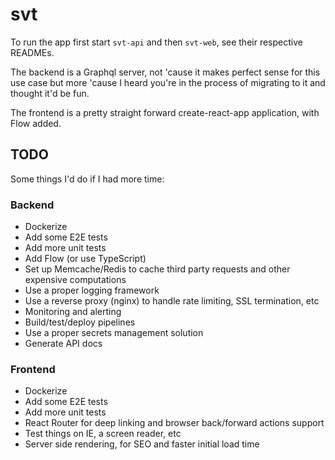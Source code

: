 # svt

To run the app first start `svt-api` and then `svt-web`, see their respective READMEs.

The backend is a Graphql server, not 'cause it makes perfect sense for this use case but more 'cause I heard you're in the process of migrating to it and thought it'd be fun.

The frontend is a pretty straight forward create-react-app application, with Flow added.

## TODO

Some things I'd do if I had more time:

### Backend
- Dockerize
- Add some E2E tests
- Add more unit tests
- Add Flow (or use TypeScript)
- Set up Memcache/Redis to cache third party requests and other expensive computations
- Use a proper logging framework
- Use a reverse proxy (nginx) to handle rate limiting, SSL termination, etc
- Monitoring and alerting
- Build/test/deploy pipelines
- Use a proper secrets management solution
- Generate API docs

### Frontend

- Dockerize
- Add some E2E tests
- Add more unit tests
- React Router for deep linking and browser back/forward actions support
- Test things on IE, a screen reader, etc
- Server side rendering, for SEO and faster initial load time
